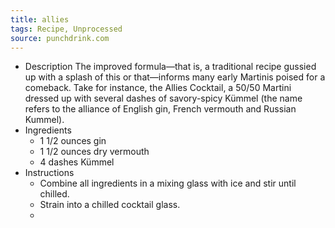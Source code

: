 ```yaml
---
title: allies
tags: Recipe, Unprocessed
source: punchdrink.com
---
```

- Description
The improved formula—that is, a traditional recipe gussied up with a splash of this or that—informs many early Martinis poised for a comeback. Take for instance, the Allies Cocktail, a 50/50 Martini dressed up with several dashes of savory-spicy Kümmel (the name refers to the alliance of English gin, French vermouth and Russian Kummel).
- Ingredients
  - 1 1/2 ounces gin
  - 1 1/2 ounces dry vermouth
  - 4 dashes Kümmel
- Instructions
  - Combine all ingredients in a mixing glass with ice and stir until chilled.
  - Strain into a chilled cocktail glass.
  - 

